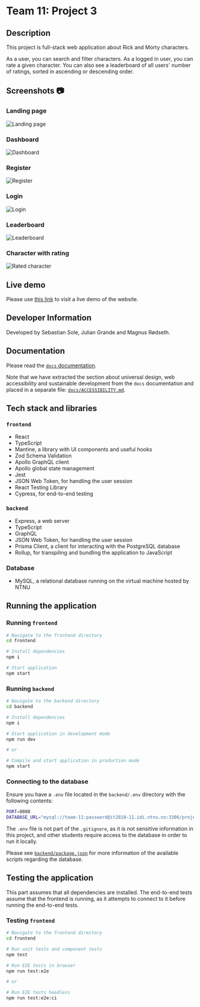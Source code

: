 # Team 11: Project 3

## Description

This project is full-stack web application about Rick and Morty characters.

As a user, you can search and filter characters. As a logged in user, you can rate a given character. You can also see a leaderboard of all users' number of ratings, sorted in ascending or descending order.

## Screenshots 📷

### Landing page

![Landing page](/static/landing.png)

### Dashboard

![Dashboard](/static/dashboard.png)

### Register

![Register](/static/register.png)

### Login

![Login](/static/login.png)

### Leaderboard

![Leaderboard](/static/leaderboard.png)

### Character with rating

![Rated character](/static/character-rated.png)

## Live demo

Please use [this link](http://it2810-11.idi.ntnu.no/project3) to visit a live demo of the website.

## Developer Information

Developed by Sebastian Sole, Julian Grande and Magnus Rødseth.

## Documentation

Please read the [`docs` documentation](/docs/README.md).

Note that we have extracted the section about universal design, web accessibility and sustainable development from the `docs` documentation and placed in a separate file: [`docs/ACCESSIBILITY.md`](/docs/ACCESSIBILITY.md).

## Tech stack and libraries

### `frontend`

- React
- TypeScript
- Mantine, a library with UI components and useful hooks
- Zod Schema Validation
- Apollo GraphQL client
- Apollo global state management
- Jest
- JSON Web Token, for handling the user session
- React Testing Library
- Cypress, for end-to-end testing

### `backend`

- Express, a web server
- TypeScript
- GraphQL
- JSON Web Token, for handling the user session
- Prisma Client, a client for interacting with the PostgreSQL database
- Rollup, for transpiling and bundling the application to JavaScript

### Database

- MySQL, a relational database running on the virtual machine hosted by NTNU

## Running the application

### Running `frontend`

```sh
# Navigate to the frontend directory
cd frontend

# Install dependencies
npm i

# Start application
npm start
```

### Running `backend`

```sh
# Navigate to the backend directory
cd backend

# Install dependencies
npm i

# Start application in development mode
npm run dev

# or

# Compile and start application in production mode
npm start
```

### Connecting to the database

Ensure you have a `.env` file located in the `backend/.env` directory with the following contents:

```sh
PORT=8080
DATABASE_URL="mysql://team-11:password@it2810-11.idi.ntnu.no:3306/project3"
```

The `.env` file is not part of the `.gitignore`, as it is not sensitive information in this project, and other students require access to the database in order to run it locally.

Please see [`backend/package.json`](/backend/package.json) for more information of the available scripts regarding the database.

## Testing the application

This part assumes that all dependencies are installed. The end-to-end tests assume that the frontend is running, as it attempts to connect to it before running the end-to-end tests.

### Testing `frontend`

```sh
# Navigate to the frontend directory
cd frontend

# Run unit tests and component tests
npm test

# Run E2E tests in browser
npm run test:e2e

# or

# Run E2E tests headless
npm run test:e2e:ci
```
